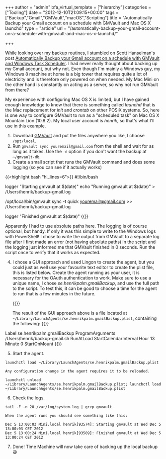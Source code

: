 +++
author = "admin"
bfa_virtual_template = ["hierarchy"]
categories = ["Tooling"]
date = "2012-12-10T21:09:15+00:00"
tags = ["Backup","Gmail","GMVault","macOS","Scripting"]
title = "Automatically Backup your Gmail account on a schedule with GMVault and Mac OS X launchd"
type = "article"
url = "/automatically-backup-your-gmail-account-on-a-schedule-with-gmvault-and-mac-os-x-launchd/"

+++

While looking over my backup routines, I stumbled on Scott Hanselman's post [Automatically Backup your Gmail account on a schedule with GMVault and Windows Task Scheduler][1]. I had never really thought about backing up my Gmail account, but why not. Even though I'm mainly a Windows guy, my Windows 8 machine at home is a big tower that requires quite a lot of electricity and is therefore only powered on when needed. My Mac Mini on the other hand is constantly on acting as a server, so why not run GMVault from there?

My experience with configuring Mac OS X is limited, but I have gained enough knowledge to know that there is something called _launchd_ that is the Mac replacement for _init_ and _crontab_ on other POSIX systems. So, here is one way to configure GMVault to run as a "scheduled task" on Mac OS X Mountain Lion (10.8.2). My local user account is _henrik_, so that's what I'll use in this example.

1. Download [GMVault][2] and put the files anywhere you like, I choose `/opt/local`.
2. Run `gmvault sync youremail@gmail.com` from the shell and wait for as long as it takes. Use the `-d` option if you don't want the backup at `~/gmvault-db`.
3. Create a small script that runs the GMVault command and does some logging (so you can see if it actually works) 

{{<highlight bash "hl_lines=6">}}
#!/bin/bash

logger "Starting gmvault at $(date)"
echo "Running gmvault at $(date)" > /Users/henrik/backup-gmail.log

/opt/local/bin/gmvault sync -t quick youremail@gmail.com >> /Users/henrik/backup-gmail.log

logger "Finished gmvault at $(date)"
{{</highlight>}}
    
Apparently I had to use absolute paths here. The logging is of course optional, but handy. If only it was this simple to write to the Windows logs with PowerShell! I chose to write the output from GMVault to a separate log file after I first made an error (not having absolute paths) in the script and the logging just informed me that GMVault finished in 0 seconds. Run the script once to verify that it works as expected.

4. I chose a GUI approach and used Lingon to create the agent, but you could just as well use your favourite text editor to create the plist file, this is listed below. Create the agent running as your user, it is necessary for the OAuth authentication to work. Make sure to use a unique name, I chose _se.henrikpalm.gmailBackup_, and use the full path to the script. To test this, it can be good to choose a time for the agent to run that is a few minutes in the future.

    {{<post-image image="Lingon-Basic-GmailBackup.png" alt="Configure Gmail backup script with Lingon" borderless="true" />}}
  
    The result of the GUI approach above is a file located at `~/Library/LaunchAgents/se.henrikpalm.gmailBackup.plist`, containing the following:
	{{<highlight xml>}}
<?xml version="1.0" encoding="UTF-8"?>
<!DOCTYPE plist PUBLIC "-//Apple//DTD PLIST 1.0//EN" "http://www.apple.com/DTDs/PropertyList-1.0.dtd">
<plist version="1.0">
    <dict>
        <key>Label</key>
        <string>se.henrikpalm.gmailBackup</string>
        <key>ProgramArguments</key>
        <array>
            <string>/Users/henrik/backup-gmail.sh</string>
        </array>
        <key>RunAtLoad</key>
        <false/>
        <key>StartCalendarInterval</key>
        <dict>
            <key>Hour</key>
            <integer>13</integer>
            <key>Minute</key>
            <integer>0</integer>
        </dict>
        <key>StartOnMount</key>
        <false/>
    </dict>
</plist>
{{</highlight>}}

5. Start the agent.	
```
launchctl load ~/Library/LaunchAgents/se.henrikpalm.gmailBackup.plist
```

	Any configuration change in the agent requires it to be reloaded.
```
launchctl unload ~/Library/LaunchAgents/se.henrikpalm.gmailBackup.plist; launchctl load ~/Library/LaunchAgents/se.henrikpalm.gmailBackup.plist
```

6. Check the logs.
```
tail -F -n 20 /var/log/system.log | grep gmvault
```

	When the agent runs you should see something like this:
```
Dec 5 13:00:03 Mini.local henrik[93574]: Starting gmvault at Wed Dec 5 13:00:03 CET 2012
Dec 5 13:00:24 Mini.local henrik[93589]: Finished gmvault at Wed Dec 5 13:00:24 CET 2012
```

7. Done! Time Machine will now take care of backing up the local backup 😃

 [1]: http://www.hanselman.com/blog/AutomaticallyBackupYourGmailAccountOnAScheduleWithGMVaultAndWindowsTaskScheduler.aspx
 [2]: http://gmvault.org/